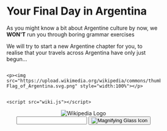 <div class="jake">




<h1>Your Final Day in Argentina</h1>
  <p>As you might know a bit about Argentine culture by now, we <strong>WON'T</strong> run you through boring grammar exercises</p>
  <p>We will try to start a new Argentine chapter for you, to realise that your travels across Argentina have only just begun...</p>
  
  
<meta name="viewport" content="width=device-width, initial-scale=1">
<style>
* {
  box-sizing: border-box;
}

/* Create two equal columns that floats next to each other */
.column {
  float: left;
  width: 50%;
  padding: 10px;
  height: 200px; /* Should be removed. Only for demonstration */
}

/* Clear floats after the columns */
.row:after {
  content: "";
  display: table;
  clear: both;
}
</style>


<div class="row">
  <div class="column">
   
    <p><img src="https://upload.wikimedia.org/wikipedia/commons/thumb/1/1a/Flag_of_Argentina.svg/512px-Flag_of_Argentina.svg.png" style="width:100%"></p>
  </div>
  
  
  <div class="column">
   
    <script src="wiki.js"></script>
<header class="searchForm-container">
<img src="https://image.ibb.co/e6vOFQ/wikipedia.png" alt="Wikipedia Logo">
<form class="searchForm">
        <input type="search" class="searchForm-input">
        <button type="submit" class="icon searchIcon">
          <img src="https://image.ibb.co/cpG8zk/search.png" alt="Magnifying Glass Icon">
        </button>
      </form>
</header>
<section class="searchResults"></section>
    
  </div>
</div>
  
  


